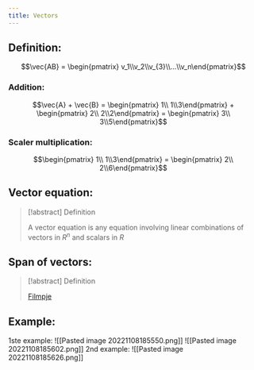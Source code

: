 ```yaml
---
title: Vectors
---
```

## Definition:
$$\vec{AB} = \begin{pmatrix} v_1\\v_2\\v_{3}\\...\\v_n\end{pmatrix}$$
### Addition:
$$\vec{A} + \vec{B} =
\begin{pmatrix} 1\\ 1\\3\end{pmatrix} + \begin{pmatrix} 2\\ 2\\2\end{pmatrix} = \begin{pmatrix} 3\\ 3\\5\end{pmatrix}$$
### Scaler multiplication:
$$\begin{pmatrix} 1\\ 1\\3\end{pmatrix} = \begin{pmatrix} 2\\ 2\\6\end{pmatrix}$$

## Vector equation:
>[!abstract] Definition
>
>A vector equation is any equation involving linear combinations of vectors in $R^{n}$ and scalars in $R$

## Span of vectors:
>[!abstract] Definition
>
>[Filmpje](https://www.youtube.com/watch?v=k7RM-ot2NWY&list=PLZHQObOWTQDPD3MizzM2xVFitgF8hE_ab&index=4)

## Example:
1ste example:
![[Pasted image 20221108185550.png]]
![[Pasted image 20221108185602.png]]
2nd example:
![[Pasted image 20221108185626.png]]

